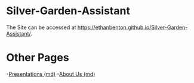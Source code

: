 # Silver-Garden-Assistant

 The Site can be accessed at 
 <https://ethanbenton.github.io/Silver-Garden-Assistant/>.

 # Other Pages

  -[Presentations (md)](presentations)
  -[About Us (md)](about_us)
